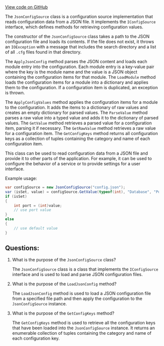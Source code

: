 [View code on GitHub](https://github.com/nethermindeth/nethermind/Nethermind.Config/JsonConfigSource.cs)

The `JsonConfigSource` class is a configuration source implementation that reads configuration data from a JSON file. It implements the `IConfigSource` interface, which defines methods for retrieving configuration values. 

The constructor of the `JsonConfigSource` class takes a path to the JSON configuration file and loads its contents. If the file does not exist, it throws an `IOException` with a message that includes the search directory and a list of all `.cfg` files found in that directory. 

The `ApplyJsonConfig` method parses the JSON content and loads each module entry into the configuration. Each module entry is a key-value pair where the key is the module name and the value is a JSON object containing the configuration items for that module. The `LoadModule` method loads the configuration items for a module into a dictionary and applies them to the configuration. If a configuration item is duplicated, an exception is thrown. 

The `ApplyConfigValues` method applies the configuration items for a module to the configuration. It adds the items to a dictionary of raw values and creates an empty dictionary for parsed values. The `ParseValue` method parses a raw value into a typed value and adds it to the dictionary of parsed values. The `GetValue` method retrieves a parsed value for a configuration item, parsing it if necessary. The `GetRawValue` method retrieves a raw value for a configuration item. The `GetConfigKeys` method returns all configuration keys as a collection of tuples containing the category and name of each configuration item.

This class can be used to read configuration data from a JSON file and provide it to other parts of the application. For example, it can be used to configure the behavior of a service or to provide settings for a user interface. 

Example usage:

```csharp
var configSource = new JsonConfigSource("config.json");
var (isSet, value) = configSource.GetValue(typeof(int), "Database", "Port");
if (isSet)
{
    int port = (int)value;
    // use port value
}
else
{
    // use default value
}
```
## Questions: 
 1. What is the purpose of the `JsonConfigSource` class?
    
    The `JsonConfigSource` class is a class that implements the `IConfigSource` interface and is used to load and parse JSON configuration files.

2. What is the purpose of the `LoadJsonConfig` method?
    
    The `LoadJsonConfig` method is used to load a JSON configuration file from a specified file path and then apply the configuration to the `JsonConfigSource` instance.

3. What is the purpose of the `GetConfigKeys` method?
    
    The `GetConfigKeys` method is used to retrieve all the configuration keys that have been loaded into the `JsonConfigSource` instance. It returns an enumerable collection of tuples containing the category and name of each configuration key.